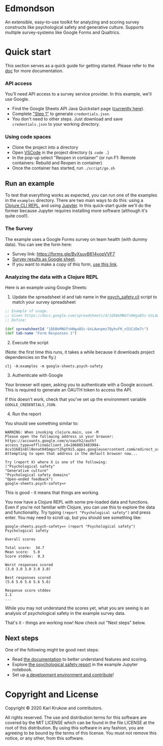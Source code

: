 # Edmondson
An extensible, easy-to-use toolkit for analyzing and scoring survey constructs
like psychological safety and generative culture. Supports multiple
survey-systems like Google Forms and Qualtrics.

# Quick start
This section serves as a quick guide for getting started. Please refer to the
[doc](./doc) for more documentation.

### API access
You'll need API access to a survey service provider. In this example, we'll use
Google.

* Find the Google Sheets API Java Quickstart page ([currently
  here](https://developers.google.com/sheets/api/quickstart/java)).
* Complete ["Step
  1"](https://developers.google.com/sheets/api/quickstart/java#step_1_turn_on_the)
  to generate `credentials.json`.
* You don't need to other steps. Just download and save `credentials.json` to
  your working directory.

### Using code spaces
* Clone the project into a directory
* Open [VSCode](https://code.visualstudio.com/) in the project directory (`$ code .`)
* In the pop-up select "Reopen in container" (or run F1: Remote containers: Rebuild and Reopen in container)
* Once the container has started, run `./script/go.sh` 

## Run an example
To test that everything works as expected, you can run one of the examples in
the `examples` directory. There are two main ways to do this: using a [Clojure
CLI REPL](https://clojure.org/reference/deps_and_cli), and using
[Jupyter](https://jupyter.org/). In this quick-start guide we'll do the former
because Jupyter requires installing more software (although it's quite cool!).

### The Survey
The example uses a Google Forms survey on team health (with dummy data). You can
see the form here: 

* Survey link: https://forms.gle/ByXsuvB614vopVVF7
* [Survey results as Google
  sheet](https://docs.google.com/spreadsheets/d/1QkBeMNGfsHHga85c-UsLAwnpmz7QyhvFK_n31CzDe7c/edit?usp=sharing).
* If you want to make a copy of this form, [use this
  link](https://docs.google.com/forms/d/1iaECjHrGRd1uZsl7IlPktHnDj9xZLqNoUjcicvwDUY0/edit?usp=sharing).

### Analyzing the data with a Clojure REPL

Here is an example using Google Sheets:

1. Update the spreadsheet id and tab name in the [psych_safety.clj](https://github.com/krukow/edmondson/blob/main/examples/google_sheets/psych_safety.clj) script to match your survey spreadsheet

```clojure
;; Example of usage.
;; Given https://docs.google.com/spreadsheets/d/1QkBeMNGfsHHga85c-UsLAwnpmz7QyhvFK_n31CzDe7c/edit?usp=sharing
;; Define:

(def spreadsheetId "1QkBeMNGfsHHga85c-UsLAwnpmz7QyhvFK_n31CzDe7c")
(def tab-name "Form Responses 1")
```

2. Execute the script

(Note: the first time this runs, it takes a while because it downloads project
dependencies on the fly.)

    clj -A:examples -m google-sheets.psych-safety

3. Authenticate with Google

Your browser will open, asking you to authenticate with a Google account. This
is required to generate an OAUTH token to access the API.

If this doesn't work, check that you've set up the environment variable
`GOOGLE_CREDENTIALS_JSON`. 

4. Run the report

You should see something similar to:

    WARNING: When invoking clojure.main, use -M
    Please open the following address in your browser:
    https://accounts.google.com/o/oauth2/auth?access_type=offline&client_id=1060853483984-8cv31681n8ll0onat045mgsrt2hgt9i5.apps.googleusercontent.com&redirect_uri=http://localhost:8888/Callback&response_type=code&scope=https://www.googleapis.com/auth/spreadsheets.readonly
    Attempting to open that address in the default browser now...

    Try (report X) where X is one of the following:
    ("Psychological safety"
    "Generative culture"
    "Psychological safety domains"
    "Open-ended feedback")
    google-sheets.psych-safety=>

This is good - it means that things are working.

You now have a Clojure REPL with some pre-loaded data and functions. Even if
you're not familiar with Clojure, you can use this to explore the data and
functionality. Try typing `(report "Psychological safety")` and press enter. You
may need to scroll up, but you should see something like: 

    google-sheets.psych-safety=> (report "Psychological safety")
    Psychological safety

    Overall scores

    Total score:  34.7
    Mean score:  5.0
    Score stddev:  0.3

    Worst responses scored
    (3.0 3.0 3.0 3.0 3.0)

    Best responses scored
    (5.6 5.6 5.6 5.6 5.6)

    Response score stddev
    1.1
    ...

While you may not understand the scores yet, what you are seeing is an analysis
of psychological safety in the example survey data. 

That's it - things are working now! Now check out "Next steps" below.

## Next steps
One of the following might be good next steps:

* Read [the documentation](./doc) to better understand features and scoring.
* Explore [the psychological safety report](./doc/jupyter.md) in the example
  Jupyter notebook.
* Set up [a development environment and contribute](./doc/contributing.md)!


# Copyright and License
Copyright © 2020 Karl Krukow and contributors.

All rights reserved. The use and distribution terms for this software are
covered by the MIT LICENSE which can be found in the file LICENSE at the root of
this distribution. By using this software in any fashion, you are agreeing to be
bound by the terms of this license. You must not remove this notice, or any
other, from this software.
